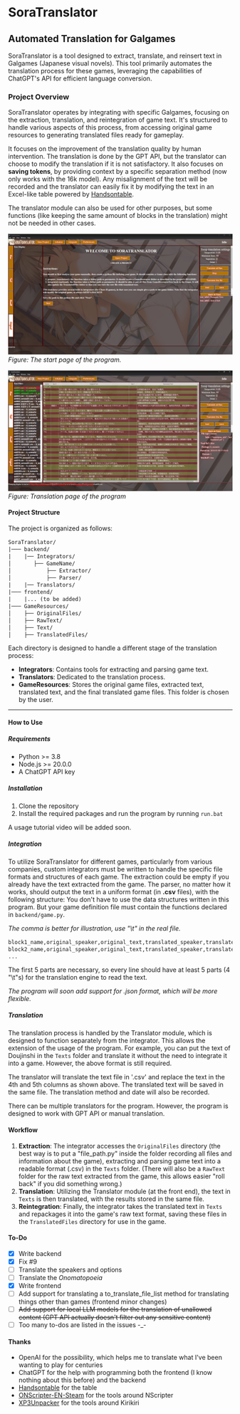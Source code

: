 # SoraTranslator
## Automated Translation for Galgames

SoraTranslator is a tool designed to extract, translate, and reinsert text in Galgames (Japanese visual novels). This tool primarily automates the translation process for these games, leveraging the capabilities of ChatGPT's API for efficient language conversion.

### Project Overview

SoraTranslator operates by integrating with specific Galgames, focusing on the extraction, translation, and reintegration of game text. It's structured to handle various aspects of this process, from accessing original game resources to generating translated files ready for gameplay.

It focuses on the improvement of the translation quality by human intervention. The translation is done by the GPT API, but the translator can choose to modify the translation if it is not satisfactory. It also focuses on **saving tokens**, by providing context by a specific separation method (now only works with the 16k model). Any misalignment of the text will be recorded and the translator can easily fix it by modifying the text in an Excel-like table powered by [Handsontable](https://handsontable.com/).

The translator module can also be used for other purposes, but some functions (like keeping the same amount of blocks in the translation) might not be needed in other cases.

![Start page](docs/figs/start_page.png)
*Figure: The start page of the program.*

![Translation page](docs/figs/translation_page.png)
*Figure: Translation page of the program*

#### Project Structure

The project is organized as follows:

```
SoraTranslator/
|─── backend/
|    |── Integrators/
│       ├── GameName/
│           ├── Extractor/
│           ├── Parser/
|    |── Translators/
|─── frontend/
|    |... (to be added)
|─── GameResources/
│    ├── OriginalFiles/
│    ├── RawText/
│    ├── Text/
│    ├── TranslatedFiles/
```

Each directory is designed to handle a different stage of the translation process:

- **Integrators**: Contains tools for extracting and parsing game text.
- **Translators**: Dedicated to the translation process.
- **GameResources**: Stores the original game files, extracted text, translated text, and the final translated game files. This folder is chosen by the user.

---

#### How to Use

##### Requirements
- Python >= 3.8
- Node.js >= 20.0.0
- A ChatGPT API key

##### Installation
1. Clone the repository
2. Install the required packages and run the program by running `run.bat`

A usage tutorial video will be added soon.

##### Integration
To utilize SoraTranslator for different games, particularly from various companies, custom integrators must be written to handle the specific file formats and structures of each game.
The extraction could be empty if you already have the text extracted from the game.
The parser, no matter how it works, should output the text in a uniform format (in **.csv** files), with the following structure:
You don't have to use the data structures written in this program. But your game definition file must contain the functions declared in `backend/game.py`.

*The comma is better for illustration, use "\t" in the real file.*
```
block1_name,original_speaker,original_text,translated_speaker,translated_text,is_translated,translation_date,translation_method
block2_name,original_speaker,original_text,translated_speaker,translated_text,is_translated,translation_date,translation_method
...
```

The first 5 parts are necessary, so every line should have at least 5 parts (4 "\t"s) for the translation engine to read the text.

*The program will soon add support for .json format, which will be more flexible.*

##### Translation
The translation process is handled by the Translator module, which is designed to function separately from the integrator. This allows the extension of the usage of the program. For example, you can put the text of Doujinshi in the `Texts` folder and translate it without the need to integrate it into a game. However, the above format is still required.

The translator will translate the text file in '.csv' and replace the text in the 4th and 5th columns as shown above. The translated text will be saved in the same file. The translation method and date will also be recorded.

There can be multiple translators for the program. However, the program is designed to work with GPT API or manual translation.


#### Workflow

1. **Extraction**: The integrator accesses the `OriginalFiles` directory (the best way is to put a "file_path.py" inside the folder recording all files and information about the game), extracting and parsing game text into a readable format (.csv) in the `Texts` folder. (There will also be a `RawText` folder for the raw text extracted from the game, this allows easier "roll back" if you did something wrong.)
2. **Translation**: Utilizing the Translator module (at the front end), the text in `Texts` is then translated, with the results stored in the same file.
3. **Reintegration**: Finally, the integrator takes the translated text in `Texts` and repackages it into the game's raw text format, saving these files in the `TranslatedFiles` directory for use in the game.

#### To-Do
- [x] Write backend
- [x] Fix #9
- [ ] Translate the speakers and options
- [ ] Translate the *Onomatopoeia*
- [x] Write frontend
- [ ] Add support for translating a to_translate_file_list method for translating things other than games (frontend minor changes)
- [ ] ~~Add support for local LLM models for the translation of unallowed content (GPT API actually doesn't filter out any sensitive content)~~
- [ ] Too many to-dos are listed in the issues -_-

#### Thanks
- OpenAI for the possibility, which helps me to translate what I've been wanting to play for centuries
- ChatGPT for the help with programming both the frontend (I know nothing about this before) and the backend
- [Handsontable](https://handsontable.com/) for the table
- [ONScripter-EN-Steam](https://github.com/GoldbarGames/ONScripter-EN-Steam) for the tools around NScripter
- [XP3Unpacker](Unknown) for the tools around Kirikiri

